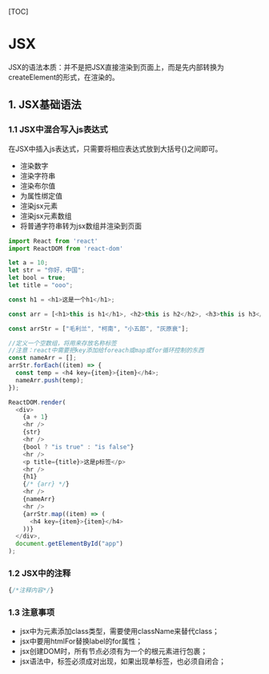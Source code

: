 [TOC]

# JSX

JSX的语法本质：并不是把JSX直接渲染到页面上，而是先内部转换为createElement的形式，在渲染的。

## 1. JSX基础语法

### 1.1 JSX中混合写入js表达式

在JSX中插入js表达式，只需要将相应表达式放到大括号{}之间即可。

- 渲染数字
- 渲染字符串
- 渲染布尔值
- 为属性绑定值
- 渲染jsx元素
- 渲染jsx元素数组
- 将普通字符串转为jsx数组并渲染到页面

```js
import React from 'react'
import ReactDOM from 'react-dom'

let a = 10;
let str = "你好，中国";
let bool = true;
let title = "ooo";

const h1 = <h1>这是一个h1</h1>;

const arr = [<h1>this is h1</h1>, <h2>this is h2</h2>, <h3>this is h3</h3>];

const arrStr = ["毛利兰", "柯南", "小五郎", "灰原衰"];

//定义一个空数组，将用来存放名称标签
//注意：react中需要把key添加给foreach或map或for循环控制的东西
const nameArr = [];
arrStr.forEach((item) => {
  const temp = <h4 key={item}>{item}</h4>;
  nameArr.push(temp);
});

ReactDOM.render(
  <div>
    {a + 1}
    <hr />
    {str}
    <hr />
    {bool ? "is true" : "is false"}
    <hr />
    <p title={title}>这是p标签</p>
    <hr />
    {h1}
    {/* {arr} */}
    <hr />
    {nameArr}
    <hr />
    {arrStr.map((item) => (
      <h4 key={item}>{item}</h4>
    ))}
  </div>,
  document.getElementById("app")
);

```

### 1.2 JSX中的注释

```jsx
{/*注释内容*/}
```

### 1.3 注意事项

- jsx中为元素添加class类型，需要使用className来替代class；
- jsx中要用htmlFor替换label的for属性；
- jsx创建DOM时，所有节点必须有为一个的根元素进行包裹；
- jsx语法中，标签必须成对出现，如果出现单标签，也必须自闭合；
